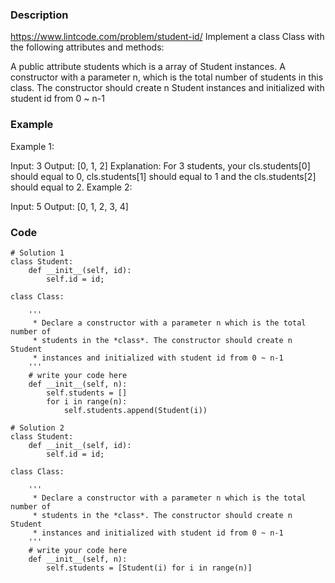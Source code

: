 ### Description
https://www.lintcode.com/problem/student-id/
Implement a class Class with the following attributes and methods:

A public attribute students which is a array of Student instances.
A constructor with a parameter n, which is the total number of students in this class. The constructor should create n Student instances and initialized with student id from 0 ~ n-1

### Example
Example 1:

Input: 3
Output: [0, 1, 2]
Explanation: For 3 students, your cls.students[0] should equal to 0, cls.students[1] should equal to 1 and the cls.students[2] should equal to 2.
Example 2:

Input: 5
Output: [0, 1, 2, 3, 4]

### Code
```
# Solution 1
class Student:
    def __init__(self, id):
        self.id = id;

class Class:

    '''
     * Declare a constructor with a parameter n which is the total number of
     * students in the *class*. The constructor should create n Student
     * instances and initialized with student id from 0 ~ n-1
    '''
    # write your code here
    def __init__(self, n):
        self.students = []
        for i in range(n): 
            self.students.append(Student(i))

# Solution 2
class Student:
    def __init__(self, id):
        self.id = id;

class Class:

    '''
     * Declare a constructor with a parameter n which is the total number of
     * students in the *class*. The constructor should create n Student
     * instances and initialized with student id from 0 ~ n-1
    '''
    # write your code here
    def __init__(self, n):
        self.students = [Student(i) for i in range(n)]
```
